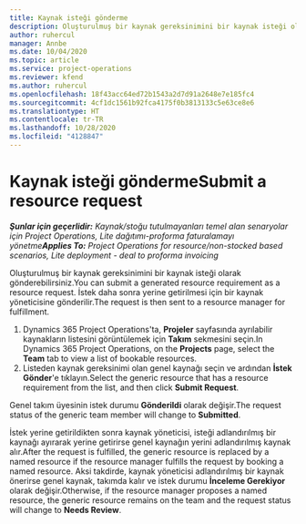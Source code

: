 ```yaml
---
title: Kaynak isteği gönderme
description: Oluşturulmuş bir kaynak gereksinimini bir kaynak isteği olarak gönderebilirsiniz. İstek daha sonra yerine getirilmesi için bir kaynak yöneticisine gönderilir.
author: ruhercul
manager: Annbe
ms.date: 10/04/2020
ms.topic: article
ms.service: project-operations
ms.reviewer: kfend
ms.author: ruhercul
ms.openlocfilehash: 18f43acc64ed72b1543a2d7d91a2648e7e185fc4
ms.sourcegitcommit: 4cf1dc1561b92fca4175f0b3813133c5e63ce8e6
ms.translationtype: HT
ms.contentlocale: tr-TR
ms.lasthandoff: 10/28/2020
ms.locfileid: "4128847"
---
```

# <a name="submit-a-resource-request"></a><span data-ttu-id="bfbab-104">Kaynak isteği gönderme</span><span class="sxs-lookup"><span data-stu-id="bfbab-104">Submit a resource request</span></span>

<span data-ttu-id="bfbab-105">_**Şunlar için geçerlidir:** Kaynak/stoğu tutulmayanları temel alan senaryolar için Project Operations, Lite dağıtımı-proforma faturalamayı yönetme_</span><span class="sxs-lookup"><span data-stu-id="bfbab-105">_**Applies To:** Project Operations for resource/non-stocked based scenarios, Lite deployment - deal to proforma invoicing_</span></span>

<span data-ttu-id="bfbab-106">Oluşturulmuş bir kaynak gereksinimini bir kaynak isteği olarak gönderebilirsiniz.</span><span class="sxs-lookup"><span data-stu-id="bfbab-106">You can submit a generated resource requirement as a resource request.</span></span> <span data-ttu-id="bfbab-107">İstek daha sonra yerine getirilmesi için bir kaynak yöneticisine gönderilir.</span><span class="sxs-lookup"><span data-stu-id="bfbab-107">The request is then sent to a resource manager for fulfillment.</span></span>

1. <span data-ttu-id="bfbab-108">Dynamics 365 Project Operations'ta, **Projeler** sayfasında ayrılabilir kaynakların listesini görüntülemek için **Takım** sekmesini seçin.</span><span class="sxs-lookup"><span data-stu-id="bfbab-108">In Dynamics 365 Project Operations, on the **Projects** page, select the **Team** tab to view a list of bookable resources.</span></span> 
2. <span data-ttu-id="bfbab-109">Listeden kaynak gereksinimi olan genel kaynağı seçin ve ardından **İstek Gönder**'e tıklayın.</span><span class="sxs-lookup"><span data-stu-id="bfbab-109">Select the generic resource that has a resource requirement from the list, and then click **Submit Request**.</span></span>

<span data-ttu-id="bfbab-110">Genel takım üyesinin istek durumu **Gönderildi** olarak değişir.</span><span class="sxs-lookup"><span data-stu-id="bfbab-110">The request status of the generic team member will change to **Submitted**.</span></span>

<span data-ttu-id="bfbab-111">İstek yerine getirildikten sonra kaynak yöneticisi, isteği adlandırılmış bir kaynağı ayırarak yerine getirirse genel kaynağın yerini adlandırılmış kaynak alır.</span><span class="sxs-lookup"><span data-stu-id="bfbab-111">After the request is fulfilled, the generic resource is replaced by a named resource if the resource manager fulfills the request by booking a named resource.</span></span> <span data-ttu-id="bfbab-112">Aksi takdirde, kaynak yöneticisi adlandırılmış bir kaynak önerirse genel kaynak, takımda kalır ve istek durumu **İnceleme Gerekiyor** olarak değişir.</span><span class="sxs-lookup"><span data-stu-id="bfbab-112">Otherwise, if the resource manager proposes a named resource, the generic resource remains on the team and the request status will change to **Needs Review**.</span></span>
